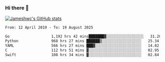 ### Hi there 👋

[![Jameshwc's GitHub stats](https://github-readme-stats.vercel.app/api?username=jameshwc)](https://github.com/anuraghazra/github-readme-stats)

<!--START_SECTION:waka-->

```txt
From: 12 April 2019 - To: 19 August 2025

Go                   1,192 hrs 42 mins███████▓░░░░░░░░░░░░░░░░░   31.20 %
Python               968 hrs 27 mins ██████▒░░░░░░░░░░░░░░░░░░   25.34 %
YAML                 566 hrs 27 mins ███▓░░░░░░░░░░░░░░░░░░░░░   14.82 %
C                    112 hrs 51 mins ▓░░░░░░░░░░░░░░░░░░░░░░░░   02.95 %
Swift                108 hrs 34 mins ▓░░░░░░░░░░░░░░░░░░░░░░░░   02.84 %
```

<!--END_SECTION:waka-->
